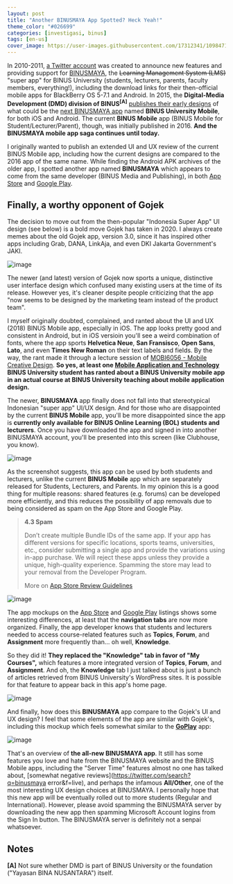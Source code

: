 ```yaml
---
layout: post
title: "Another BINUSMAYA App Spotted? Heck Yeah!"
theme_color: "#026699"
categories: [investigasi, binus]
tags: [en-us]
cover_image: https://user-images.githubusercontent.com/17312341/109847176-7a55c980-7c81-11eb-8995-9ed3a9712a6f.jpg
---
```

In 2010-2011, [a Twitter account](https://twitter.com/binusmaya) was created to announce new features and providing support for [BINUSMAYA](https://binusmaya.binus.ac.id), the ~~Learning Management System (LMS)~~ "super app" for BINUS University (students, lecturers, parents, faculty members, everything!), including the download links for their then-official mobile apps for BlackBerry OS 5-7.1 and Android. In 2015, the **Digital-Media Development (DMD) division of BINUS<sup>[A]</sup>** [publishes their early designs](http://dmd.binus.ac.id/2015/06/interface-binus-mobile/) of what could be the [next BINUSMAYA app](www.binus.edu/2016/03/02/binusmaya-kini-hadir-di-mobile-phone-anda/) named **BINUS University Mobile**, for both iOS and Android. The current **BINUS Mobile** app (BINUS Mobile for Student/Lecturer/Parent), though, was initially published in 2016. **And the BINUSMAYA mobile app saga continues until today.**

I originally wanted to publish an extended UI and UX review of the current BINUS Mobile app, including how the current designs are compared to the 2016 app of the same name. While finding the Android APK archives of the older app, I spotted another app named **BINUSMAYA** which appears to come from the same developer (BINUS Media and Publishing), in both [App Store](https://apps.apple.com/id/app/binusmaya/id1499309793) and [Google Play](https://play.google.com/store/apps/details?id=id.ac.binus.maya).

## Finally, a worthy opponent of Gojek
The decision to move out from the then-popular "Indonesia Super App" UI design (see below) is a bold move Gojek has taken in 2020. I always create memes about the old Gojek app, version 3.0, since it has inspired other apps including Grab, DANA, LinkAja, and even DKI Jakarta Government's JAKI.

![image](https://user-images.githubusercontent.com/17312341/109171387-517e9180-77b4-11eb-8fc1-bb816f8d118a.png)

The newer (and latest) version of Gojek now sports a unique, distinctive user interface design which confused many existing users at the time of its release. However yes, it's cleaner despite people criticizing that the app "now seems to be designed by the marketing team instead of the product team".

I myself originally doubted, complained, and ranted about the UI and UX (2018) BINUS Mobile app, especially in iOS. The app looks pretty good and consistent in Android, but in iOS versioin you'll see a weird combination of fonts, where the app sports **Helvetica Neue**, **San Fransisco**, **Open Sans**, **Lato**, and even **Times New Roman** on their text labels and fields. By the way, the rant made it through a lecture session of [MOBI6056 - Mobile Creative Design](https://curriculum.binus.ac.id/course/mobi6056/). **So yes, at least one [Mobile Application and Technology](https://curriculum.binus.ac.id/program/mobile-application-technology/) BINUS University student has ranted about a BINUS University mobile app in an actual course at BINUS University teaching about mobile application design.**

The newer, **BINUSMAYA** app finally does not fall into that stereotypical Indonesian "super app" UI/UX design. And for those who are disappointed by the current **BINUS Mobile** app, you'll be more disappointed since the app is **currently only available for BINUS Online Learning (BOL) students and lecturers**. Once you have downloaded the app and signed in into another BINUSMAYA account, you'll be presented into this screen (like Clubhouse, you know).

![image](https://user-images.githubusercontent.com/17312341/109852097-fbfc2600-7c86-11eb-8dfc-7ce5d5425614.png)

As the screenshot suggests, this app can be used by both students and lecturers, unlike the current **BINUS Mobile** app which are separately released for Students, Lecturers, and Parents. In my opinion this is a good thing for multiple reasons: shared features (e.g. forums) can be developed more efficiently, and this reduces the possibility of app removals due to being considered as spam on the App Store and Google Play.

> **4.3 Spam**
> 
> Don’t create multiple Bundle IDs of the same app. If your app has different versions for specific locations, sports teams, universities, etc., consider submitting a single app and provide the variations using in-app purchase. We will reject these apps unless they provide a unique, high-quality experience. Spamming the store may lead to your removal from the Developer Program.
> 
> More on [App Store Review Guidelines](https://developer.apple.com/app-store/review/guidelines/)

![image](https://user-images.githubusercontent.com/17312341/109852836-cdcb1600-7c87-11eb-9dc3-084ee412cad9.png)

The app mockups on the [App Store](https://apps.apple.com/id/app/binusmaya/id1499309793) and [Google Play](https://play.google.com/store/apps/details?id=id.ac.binus.maya) listings shows some interesting differences, at least that the **navigation tabs** are now more organized. Finally, the app developer knows that students and lecturers needed to access course-related features such as **Topics**, **Forum**, and **Assignment** more frequently than... oh well, **Knowledge**.

So they did it! **They replaced the "Knowledge" tab in favor of "My Courses",** which features a more integrated version of **Topics**, **Forum**, and **Assignment**. And oh, the **Knowledge** tab I just talked about is just a bunch of articles retrieved from BINUS University's WordPress sites. It is possible for that feature to appear back in this app's home page.

![image](https://user-images.githubusercontent.com/17312341/109851616-77110c80-7c86-11eb-8041-5d1b440df934.png)

And finally, how does this **BINUSMAYA** app compare to the Gojek's UI and UX design? I feel that some elements of the app are similar with Gojek's, including this mockup which feels somewhat similar to the [**GoPlay**](https://goplay.co.id/) app:

![image](https://user-images.githubusercontent.com/17312341/109849264-c3a71880-7c83-11eb-87b7-357a243c3d7b.png)

That's an overview of **the all-new BINUSMAYA app**. It still has some features you love and hate from the BINUSMAYA website and the BINUS Mobile apps, including the "Server Time" features almost no one has talked about, [somewhat negative reviews](https://twitter.com/search?q=binusmaya error&f=live), and perhaps the infamous **All/Other**, one of the most interesting UX design choices at BINUSMAYA. I personally hope that this new app will be eventually rolled out to more students (Regular and International). However, please avoid spamming the BINUSMAYA server by downloading the new app then spamming Microsoft Account logins from the Sign In button. The BINUSMAYA server is definitely not a senpai whatsoever.

## Notes
**[A]** Not sure whether DMD is part of BINUS University or the foundation ("Yayasan BINA NUSANTARA") itself.